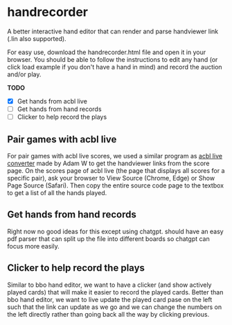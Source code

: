 # handrecorder
A better interactive hand editor that can render and parse handviewer link (.lin also supported).

For easy use, download the handrecorder.html file and open it in your browser. You should be able to follow the instructions to edit any hand (or click load example if you don't have a hand in mind) and record the auction and/or play.

**TODO**
- [x] Get hands from acbl live
- [ ] Get hands from hand records
- [ ] Clicker to help record the plays

## Pair games with acbl live
For pair games with acbl live scores, we used a similar program as [acbl live converter](https://www.tameware.com/adam/bridge/utilities/) made by Adam W to get the handviewer links from the score page. On the scores page of acbl live (the page that displays all scores for a specific pair), ask your browser to View Source (Chrome, Edge) or Show Page Source (Safari). Then copy the entire source code page to the textbox to get a list of all the hands played.
## Get hands from hand records
Right now no good ideas for this except using chatgpt. should have an easy pdf parser that can split up the file into different boards so chatgpt can focus more easily.

## Clicker to help record the plays
Similar to bbo hand editor, we want to have a clicker (and show actively played cards) that will make it easier to record the played cards. Better than bbo hand editor, we want to live update the played card pase on the left such that the link can update as we go and we can change the numbers on the left directly rather than going back all the way by clicking previous.
